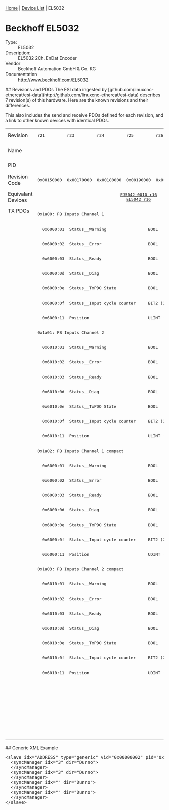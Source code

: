 <div class="nav"><a href="/esi-data">Home</a> | <a href="/esi-data/devices">Device List</a> | EL5032</div>

#  Beckhoff EL5032

<dl>
  <dt>Type:</dt><dd>EL5032</dd>
  <dt>Description:</dt><dd>EL5032 2Ch. EnDat Encoder</dd>
  <dt>Vendor</dt><dd>Beckhoff Automation GmbH & Co. KG</dd>
  <dt>Documentation</dt><dd><a href="http://www.beckhoff.com/EL5032">http://www.beckhoff.com/EL5032</a></dd>
</dl>
## Revisions and PDOs
The ESI data ingested by [github.com/linuxcnc-ethercat/esi-data](http://github.com/linuxcnc-ethercat/esi-data) describes 7 revision(s) of this hardware.  Here are the known revisions and their differences.

This also includes the send and receive PDOs defined for each revision, and a link to other known devices with identical PDOs.

<table>
<tr >
<td class="first">Revision</td>
<td ><pre>r21</pre></td>
<td ><pre>r23</pre></td>
<td ><pre>r24</pre></td>
<td ><pre>r25</pre></td>
<td ><pre>r26</pre></td>
<td ><pre>r27</pre></td>
<td ><pre>r28</pre></td>
</tr>
<tr >
<td class="first">Name</td>
<td  colspan=7 align="center"><pre>EL5032 2Ch. EnDat Encoder</pre></td>
</tr>
<tr >
<td class="first">PID</td>
<td  colspan=7 align="center"><pre>0x13a83052</pre></td>
</tr>
<tr >
<td class="first">Revision Code</td>
<td ><pre>0x00150000</pre></td>
<td ><pre>0x00170000</pre></td>
<td ><pre>0x00180000</pre></td>
<td ><pre>0x00190000</pre></td>
<td ><pre>0x001a0000</pre></td>
<td ><pre>0x001b0000</pre></td>
<td ><pre>0x001c0000</pre></td>
</tr>
<tr >
<td class="first">Equivalant Devices</td>
<td  colspan=2 align="center"></td>
<td  colspan=3 align="center"><pre><a href="EJ5042-0010">EJ5042-0010 r16</a><br/><a href="EL5042">EL5042 r16</a></pre></td>
<td  colspan=2 align="center"></td>
</tr>
<tr class="txpdo pdosection">
<td class="first" rowspan=36 valign=top>TX PDOs</td>
<td colspan=7 align="left"><pre>0x1a00: FB Inputs Channel 1</pre></td>
<td></td>
</tr>
<tr class="txpdo">
<td  colspan=7 align="left"><pre>  0x6000:01  Status__Warning                 BOOL</pre></td>
</tr>
<tr class="txpdo">
<td  colspan=7 align="left"><pre>  0x6000:02  Status__Error                   BOOL</pre></td>
</tr>
<tr class="txpdo">
<td  colspan=7 align="left"><pre>  0x6000:03  Status__Ready                   BOOL</pre></td>
</tr>
<tr class="txpdo">
<td  colspan=7 align="left"><pre>  0x6000:0d  Status__Diag                    BOOL</pre></td>
</tr>
<tr class="txpdo">
<td  colspan=7 align="left"><pre>  0x6000:0e  Status__TxPDO State             BOOL</pre></td>
</tr>
<tr class="txpdo">
<td  colspan=7 align="left"><pre>  0x6000:0f  Status__Input cycle counter     BIT2 (2 bits)</pre></td>
</tr>
<tr class="txpdo">
<td  colspan=7 align="left"><pre>  0x6000:11  Position                        ULINT (64 bits)</pre></td>
</tr>
<tr class="txpdo pdosection">
<td  colspan=7 align="left"><pre>0x1a01: FB Inputs Channel 2</pre></td>
</tr>
<tr class="txpdo">
<td  colspan=7 align="left"><pre>  0x6010:01  Status__Warning                 BOOL</pre></td>
</tr>
<tr class="txpdo">
<td  colspan=7 align="left"><pre>  0x6010:02  Status__Error                   BOOL</pre></td>
</tr>
<tr class="txpdo">
<td  colspan=7 align="left"><pre>  0x6010:03  Status__Ready                   BOOL</pre></td>
</tr>
<tr class="txpdo">
<td  colspan=7 align="left"><pre>  0x6010:0d  Status__Diag                    BOOL</pre></td>
</tr>
<tr class="txpdo">
<td  colspan=7 align="left"><pre>  0x6010:0e  Status__TxPDO State             BOOL</pre></td>
</tr>
<tr class="txpdo">
<td  colspan=7 align="left"><pre>  0x6010:0f  Status__Input cycle counter     BIT2 (2 bits)</pre></td>
</tr>
<tr class="txpdo">
<td  colspan=7 align="left"><pre>  0x6010:11  Position                        ULINT (64 bits)</pre></td>
</tr>
<tr class="txpdo pdosection">
<td  colspan=7 align="left"><pre>0x1a02: FB Inputs Channel 1 compact</pre></td>
</tr>
<tr class="txpdo">
<td  colspan=7 align="left"><pre>  0x6000:01  Status__Warning                 BOOL</pre></td>
</tr>
<tr class="txpdo">
<td  colspan=7 align="left"><pre>  0x6000:02  Status__Error                   BOOL</pre></td>
</tr>
<tr class="txpdo">
<td  colspan=7 align="left"><pre>  0x6000:03  Status__Ready                   BOOL</pre></td>
</tr>
<tr class="txpdo">
<td  colspan=7 align="left"><pre>  0x6000:0d  Status__Diag                    BOOL</pre></td>
</tr>
<tr class="txpdo">
<td  colspan=7 align="left"><pre>  0x6000:0e  Status__TxPDO State             BOOL</pre></td>
</tr>
<tr class="txpdo">
<td  colspan=7 align="left"><pre>  0x6000:0f  Status__Input cycle counter     BIT2 (2 bits)</pre></td>
</tr>
<tr class="txpdo">
<td  colspan=7 align="left"><pre>  0x6000:11  Position                        UDINT (32 bits)</pre></td>
</tr>
<tr class="txpdo pdosection">
<td  colspan=7 align="left"><pre>0x1a03: FB Inputs Channel 2 compact</pre></td>
</tr>
<tr class="txpdo">
<td  colspan=7 align="left"><pre>  0x6010:01  Status__Warning                 BOOL</pre></td>
</tr>
<tr class="txpdo">
<td  colspan=7 align="left"><pre>  0x6010:02  Status__Error                   BOOL</pre></td>
</tr>
<tr class="txpdo">
<td  colspan=7 align="left"><pre>  0x6010:03  Status__Ready                   BOOL</pre></td>
</tr>
<tr class="txpdo">
<td  colspan=7 align="left"><pre>  0x6010:0d  Status__Diag                    BOOL</pre></td>
</tr>
<tr class="txpdo">
<td  colspan=7 align="left"><pre>  0x6010:0e  Status__TxPDO State             BOOL</pre></td>
</tr>
<tr class="txpdo">
<td  colspan=7 align="left"><pre>  0x6010:0f  Status__Input cycle counter     BIT2 (2 bits)</pre></td>
</tr>
<tr class="txpdo">
<td  colspan=7 align="left"><pre>  0x6010:11  Position                        UDINT (32 bits)</pre></td>
</tr>
<tr class="txpdo pdosection">
<td  colspan=6 align="left"></td>
<td ><pre>0x1a04: FB Inputs Velocity Channel 1</pre></td>
</tr>
<tr class="txpdo">
<td  colspan=6 align="left"></td>
<td ><pre>  0x6008:12  Velocity                        DINT (32 bits)</pre></td>
</tr>
<tr class="txpdo pdosection">
<td  colspan=6 align="left"></td>
<td ><pre>0x1a05: FB Inputs Velocity Channel 2</pre></td>
</tr>
<tr class="txpdo">
<td  colspan=6 align="left"></td>
<td ><pre>  0x6018:12  Velocity                        DINT (32 bits)</pre></td>
</tr>
</table>
## Generic XML Example
<pre class="xml">
&lt;slave idx="ADDRESS" type="generic" vid="0x00000002" pid="0x13a83052" configPdos="true"&gt;
  &lt;syncManager idx="3" dir="Dunno"&gt;
  &lt;/syncManager&gt;
  &lt;syncManager idx="3" dir="Dunno"&gt;
  &lt;/syncManager&gt;
  &lt;syncManager idx="" dir="Dunno"&gt;
  &lt;/syncManager&gt;
  &lt;syncManager idx="" dir="Dunno"&gt;
  &lt;/syncManager&gt;
&lt;/slave&gt;
</pre>
